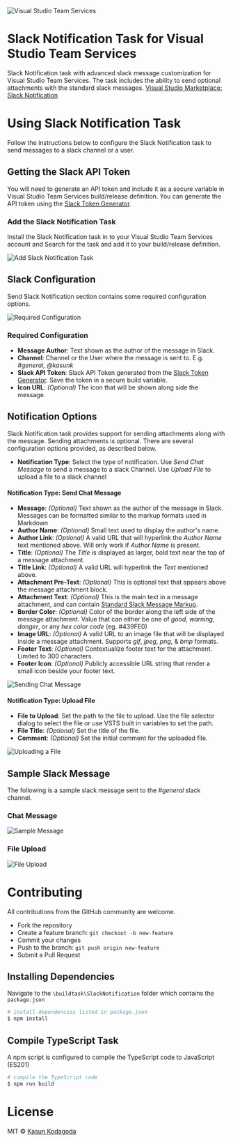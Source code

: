 ![Visual Studio Team Services](https://kasunkodagoda.visualstudio.com/DefaultCollection/_apis/public/build/definitions/d98ebb73-adf9-4e0c-ba4e-bbf3d42d5af3/26/badge)
# Slack Notification Task for Visual Studio Team Services

Slack Notification task with advanced slack message customization for Visual Studio Team Services. The task includes the ability to send optional attachments with the standard slack messages.
[Visual Studio Marketplace: Slack Notification](https://marketplace.visualstudio.com/items?itemName=kasunkodagoda.slack-notification)

# Using Slack Notification Task
Follow the instructions below to configure the Slack Notification task to send messages to a slack channel or a user.

## Getting the Slack API Token
You will need to generate an API token and include it as a secure variable in Visual Studio Team Services build/release definition. You can generate the API token using the [Slack Token Generator](https://api.slack.com/custom-integrations/legacy-tokens).


### Add the Slack Notification Task
Install the Slack Notification task in to your Visual Studio Team Services account and Search for the task and add it to your build/release definition.

![Add Slack Notification Task](https://raw.githubusercontent.com/kasunkv/slack-notification/master/screenshots/screenshot-add-slack-notification-task.png)

## Slack Configuration
Send Slack Notification section contains some required configuration options.


![Required Configuration](https://raw.githubusercontent.com/kasunkv/slack-notification/master/screenshots/screenshot-required-options.png)

### Required Configuration
 
 * **Message Author**: Text shown as the author of the message in Slack.
 * **Channel**: Channel or the User where the message is sent to. E.g. _#general, @kasunk_
 * **Slack API Token**: Slack API Token generated from the [Slack Token Generator](https://api.slack.com/custom-integrations/legacy-tokens). Save the token in a secure build variable.
 * **Icon URL**: _(Optional)_ The icon that will be shown along side the message.

## Notification Options
Slack Notification task provides support for sending attachments along with the message. Sending attachments is optional. There are several configuration options provided, as described below. 
 
 * **Notification Type**: Select the type of notification. Use _Send Chat Message_ to send a message to a slack Channel. Use _Upload File_ to upload a file to a slack channel

 #### Notification Type: Send Chat Message

 * **Message**: _(Optional)_ Text shown as the author of the message in Slack. Messages can be formatted similar to the markup formats used in Markdown
 * **Author Name**: _(Optional)_ Small text used to display the author's name.
 * **Author Link**: _(Optional)_ A valid URL that will hyperlink the _Author Name_ text mentioned above. Will only work if _Author Name_ is present.
 * **Title**: _(Optional)_ The _Title_ is displayed as larger, bold text near the top of a message attachment.
 * **Title Link**: _(Optional)_ A valid URL will hyperlink the _Text_ mentioned above.
 * **Attachment Pre-Text**: _(Optional)_ This is optional text that appears above the message attachment block.
 * **Attachment Text**: _(Optional)_ This is the main text in a message attachment, and can contain [Standard Slack Message Markup](https://api.slack.com/docs/message-formatting).
 * **Border Color**: _(Optional)_ Color of the border along the left side of the message attachment. Value that can either be one of _good_, _warning_, _danger_, or any _hex color code_ (eg. #439FE0)
 * **Image URL**: _(Optional)_ A valid URL to an image file that will be displayed inside a message attachment. Supports _gif_, _jpeg_, _png_, & _bmp_ formats.
 * **Footer Text**: _(Optional)_ Contextualize footer text for the attachment. Limited to 300 characters.
 * **Footer Icon**: _(Optional)_ Publicly accessible URL string that render a small icon beside your footer text.

 ![Sending Chat Message](https://raw.githubusercontent.com/kasunkv/slack-notification/master/screenshots/screenshot-send-chat-message.PNG)


 #### Notification Type: Upload File

* **File to Upload**: Set the path to the file to upload. Use the file selector dialog to select the file or use VSTS built in variables to set the path.
 * **File Title**: _(Optional)_ Set the title of the file.
 * **Comment**: _(Optional)_ Set the initial comment for the uploaded file.

 ![Uploading a File](https://raw.githubusercontent.com/kasunkv/slack-notification/master/screenshots/screenshot-upload-file.PNG)


 ## Sample Slack Message
The following is a sample slack message sent to the _#general_ slack channel.

### Chat Message
![Sample Message](https://raw.githubusercontent.com/kasunkv/slack-notification/master/screenshots/screenshot-slack-message.PNG)

### File Upload
![File Upload](https://raw.githubusercontent.com/kasunkv/slack-notification/master/screenshots/screenshot-uploaded-to-slack.PNG)


# Contributing
All contributions from the GitHub community are welcome.

* Fork the repository
* Create a feature branch: `git checkout -b new-feature`
* Commit your changes
* Push to the branch: `git push origin new-feature`
* Submit a Pull Request


## Installing Dependencies
Navigate to the `\buildtask\SlackNotification` folder which contains the `package.json`

```sh
# install dependencies listed in package.json
$ npm install
```

## Compile TypeScript Task
A npm script is configured to compile the TypeScript code to JavaScript (ES201)
```sh
# compile the TypeScript code
$ npm run build
```


# License
MIT © [Kasun Kodagoda](http://kasunkodagoda.k2vsoftware.com)


